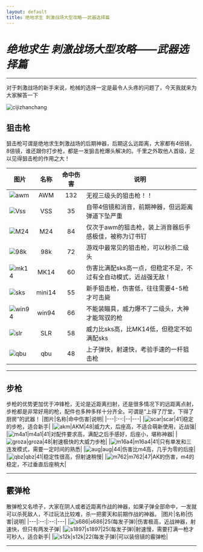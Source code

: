 ```yaml
---
layout: default
title: 绝地求生 刺激战场大型攻略——武器选择篇
---
```


#  *绝地求生 刺激战场大型攻略——武器选择篇*
***
  对于刺激战场的新手来说，枪械的选择一定是最令人头疼的问题了，今天我就来为大家解答一下

![cijizhanchang](http://pic.87g.com/upload/2017/1213/20171213042328605.jpg )

## **狙击枪**
狙击枪可谓是绝地求生刺激战场的后期神器，后期这么远距离，大家都有4倍镜，8倍镜，谁还跟你打步枪，都是一发狙击枪爆头解决的。千里之外取他人首级，足以见得狙击枪的作用之大！

|图片|名称|命中伤害|说明|
|---|:--:|:--:|---|
|![awm](http://pic.87g.com/upload/2017/1213/20171213040946533.jpg )|AWM|132|无视三级头的狙击枪！！|
|![Vss](http://pic.87g.com/upload/2017/1213/20171213040950212.jpg)|VSS|35|自带4倍镜和消音，前期神器，但远距离弹道下坠严重|
|![M24](http://pic.87g.com/upload/2017/1213/20171213040956458.jpg)|M24|84|仅次于awm的狙击枪，装上消音器后手感极佳，被称为订书钉|
|![98k](http://pic.87g.com/upload/2017/1213/20171213041025916.jpg)|98k|72|游戏中最常见的狙击枪，可以秒杀二级头|
|![mk14](http://pic.87g.com/upload/2017/1213/20171213041041238.jpg)|MK14|60|伤害比满配sks高一点，但稳定不足，不过有全自动模式，近战强无敌！|
|![sks](http://pic.87g.com/upload/2017/1213/20171213042030380.jpg)|mini14|55|新手狙击枪，伤害低，往往需要4-5枪才可击毙|
|![win94](http://pic.87g.com/upload/2018/0328/20180328013808725.jpg)|win94|66|不能装瞄具，威力爆不了二级头，大神才能驾驭的枪|
|![slr](http://pic.87g.com/upload/2018/0518/20180518052521138.jpg)|SLR|58|威力比sks高，比MK14低，但稳定不如满配sks|
|![qbu](http://pic.87g.com/upload/2018/0911/20180911045603552.jpg)|qbu|48|上子弹快，射速快，考验手速的一杆狙击枪|

***


## **步枪**
步枪的优势更加优于冲锋枪，无论是近距离扫射，还是很多情况下的远距离点射，步枪都是非常好用的枪，配件也多种多样十分齐全。可谓是“上得了厅堂，下得了厨房”的武器！
|图片|名称|命中伤害|说明|
|---|:--:|--|---|
|![scar](http://pic.87g.com/upload/2017/1218/20171218051139744.jpg)|scar|41|稳定的步枪，适合新手|
|![akm](http://pic.87g.com/upload/2017/1218/20171218051145564.jpg)|AKM|48|威力大，后座高，不适合萌新使用，近战强|
|![m4a1](http://pic.87g.com/upload/2017/1218/20171218051150581.jpg)|m4a1|41|对配件要求高，满配之后手感好，后座小，堪称神器|
|![groza](http://pic.87g.com/upload/2017/1218/20171218051156211.jpg)|groza|48|射速极快的大威力步枪|
|![m16a4](http://pic.87g.com/upload/2017/1218/20171218051202668.jpg)|m16a4|41|只有单发和三连发模式，需要一定时间的熟悉|
|![aug](http://pic.87g.com/upload/2018/0225/20180225092215944.jpg)|aug|44|伤害比m4高，几乎为零的后座|
|![qbz](http://pic.87g.com/upload/2018/0706/20180706021509564.jpg)|qbz|41|稳定性很高，但射速稍慢|
|![m762](http://pic.87g.com/upload/2018/0911/20180911045917149.jpg)|m762|47|AK的伤害，m4的稳定，不过垂直后座稍大|

***


## **霰弹枪**
散弹枪又名喷子，大家在阴人或者近距离作战的神器，如果子弹全部命中，一发就可以杀死敌人，不过玩法比较难，杀一把雾天和前期作战的神器。
|图片|名称|伤害|说明|
|---|:--:|:--:|---|
|![s686](http://pic.87g.com/upload/2018/0801/20180801112216898.jpg)|s686|25(每发子弹)|伤害极高，近战神器，射速快，但只有两发子弹|
|![s1897](http://pic.87g.com/upload/2018/0801/20180801112241723.jpg)|s1897|25(每发子弹)|射速慢，需要打满一枪才可秒人，适合新手|
|![s12k](http://pic.87g.com/upload/2018/0801/20180801112230342.jpg)|s12k|22(每发子弹)|可以装倍镜的霰弹枪|

***







